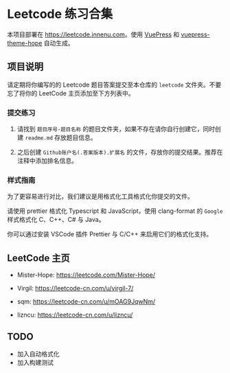 # Leetcode 练习合集

本项目部署在 <https://leetcode.innenu.com>。使用 [VuePress](https://v2.vuepress.vuejs.org/) 和 [vuepress-theme-hope](https://vuepress-theme-hope.github.io/v2//) 自动生成。

## 项目说明

请定期将你编写的的 Leetcode 题目答案提交至本仓库的 `leetcode` 文件夹。不要忘了将你的 LeetCode 主页添加至下方列表中。

### 提交练习

1. 请找到 `题目序号-题目名称` 的题目文件夹，如果不存在请你自行创建它，同时创建 `readme.md` 存放题目信息。

2. 之后创建 `Github账户名(.答案版本).扩展名` 的文件，存放你的提交结果。推荐在注释中添加排名信息。

### 样式指南

为了更容易进行对比，我们建议是用格式化工具格式化你提交的文件。

请使用 prettier 格式化 Typescript 和 JavaScript，使用 clang-format 的 `Google` 样式格式化 C、C++、C# 与 Java。

你可以通过安装 VSCode 插件 Prettier 与 C/C++ 来启用它们的格式化支持。

## LeetCode 主页

- Mister-Hope: <https://leetcode.com/Mister-Hope/>

- Virgil: <https://leetcode-cn.com/u/virgil-7/>

- sqm: <https://leetcode-cn.com/u/mOAG9JqwNm/>

- lizncu: <https://leetcode-cn.com/u/lizncu/>

## TODO

- 加入自动格式化
- 加入构建测试
